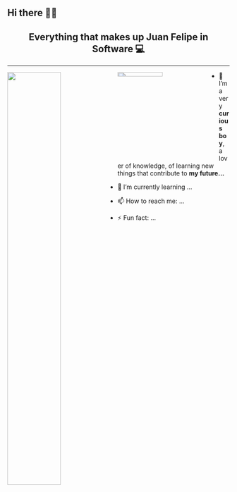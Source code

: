 ## Hi there 👋🏼

 <h2 align="center"> Everything that makes up Juan Felipe in Software 💻</h2> 
 
 <hr>
 <div>
 <img align="left" width="49%" src="https://github-readme-stats.vercel.app/api?username=JFOZ1010&theme=codeSTACKr&show_icons=true"/>
 <img align="left" width="45%" height="5%" src="https://github-readme-stats.vercel.app/api/top-langs/?username=JFOZ1010&layout=compact"/> 
 </div>
 </hr>
 
- 🔭 I’m a very **curious boy**, a lover of knowledge, of learning new things that contribute to **my future...**
- 🌱 I’m currently learning ...
- 📫 How to reach me: ...

- ⚡ Fun fact: ...



